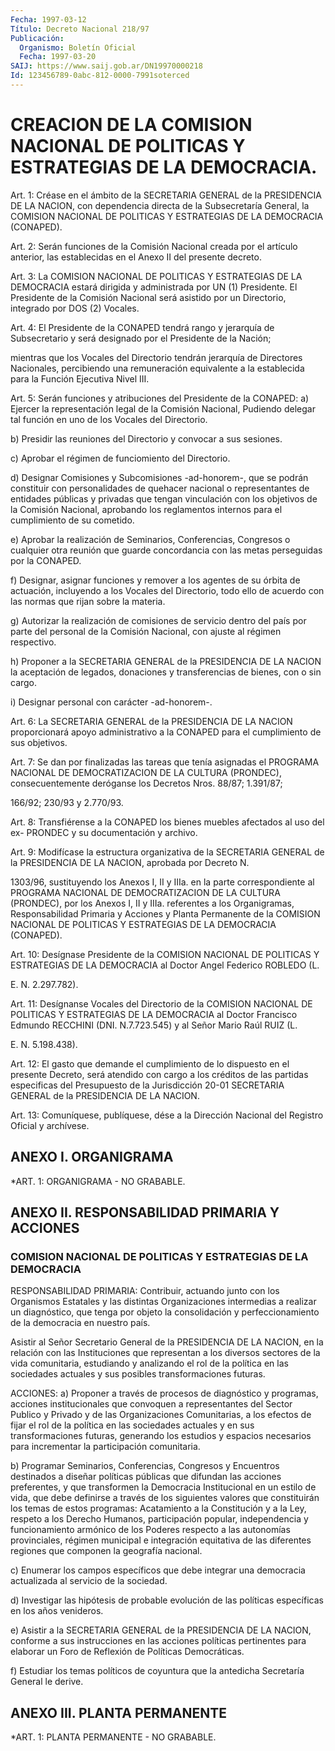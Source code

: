 ```yaml
---
Fecha: 1997-03-12
Título: Decreto Nacional 218/97
Publicación:
  Organismo: Boletín Oficial
  Fecha: 1997-03-20
SAIJ: https://www.saij.gob.ar/DN19970000218
Id: 123456789-0abc-812-0000-7991soterced
---
```

# CREACION DE LA COMISION NACIONAL DE POLITICAS Y ESTRATEGIAS DE LA DEMOCRACIA.

<a id="1"></a>
Art. 1: Créase en el ámbito de la SECRETARIA GENERAL de la PRESIDENCIA DE LA NACION, con dependencia directa de la Subsecretaría General, la COMISION NACIONAL DE POLITICAS Y ESTRATEGIAS DE LA DEMOCRACIA (CONAPED).

<a id="2"></a>
Art.  2:  Serán  funciones de la Comisión Nacional  creada por  el artículo anterior,  las  establecidas  en  el Anexo II del presente decreto.

<a id="3"></a>
Art.  3:  La  COMISION NACIONAL DE POLITICAS Y  ESTRATEGIAS  DE  LA DEMOCRACIA estará dirigida y administrada por UN (1) Presidente. El Presidente de la Comisión Nacional será asistido por un Directorio, integrado por DOS (2) Vocales.

<a id="4"></a>
Art. 4: El Presidente  de  la  CONAPED  tendrá rango y jerarquía de Subsecretario  y  será designado por el Presidente  de  la  Nación;

mientras  que  los Vocales  del  Directorio  tendrán  jerarquía  de Directores Nacionales,  percibiendo  una remuneración equivalente a la establecida para la Función Ejecutiva Nivel III.

<a id="5"></a>
Art.  5:  Serán  funciones  y atribuciones  del  Presidente  de  la CONAPED:  a)  Ejercer  la  representación   legal  de  la  Comisión Nacional, Pudiendo delegar tal función en uno  de  los  Vocales del Directorio.

b) Presidir las reuniones del Directorio y convocar a sus  sesiones.

c) Aprobar el régimen de funciomiento del Directorio.

d) Designar Comisiones y Subcomisiones -ad-honorem-, que se  podrán constituir con personalidades de quehacer nacional o representantes de  entidades  públicas  y  privadas que tengan vinculación con los objetivos  de  la  Comisión  Nacional,  aprobando  los  reglamentos internos para el cumplimiento de su cometido.

e) Aprobar la realización de Seminarios,  Conferencias, Congresos o cualquier  otra  reunión  que  guarde concordancia  con  las  metas perseguidas por la CONAPED.

f) Designar, asignar funciones y remover a los agentes de su órbita de actuación, incluyendo a los Vocales del Directorio, todo ello de acuerdo con las normas que rijan sobre la materia.

g) Autorizar la realización de comisiones  de  servicio  dentro del país por parte del personal de la Comisión Nacional, con ajuste  al régimen respectivo.

h)  Proponer a la SECRETARIA GENERAL de la PRESIDENCIA DE LA NACION la aceptación  de  legados,  donaciones y transferencias de bienes, con o sin cargo.

i) Designar personal con carácter -ad-honorem-.

<a id="6"></a>
Art.  6: La SECRETARIA GENERAL  de  la  PRESIDENCIA  DE  LA  NACION proporcionará apoyo administrativo a la CONAPED para el cumplimiento de sus objetivos.

<a id="7"></a>
Art. 7:  Se  dan  por finalizadas las tareas que tenía asignadas el PROGRAMA  NACIONAL DE  DEMOCRATIZACION  DE  LA  CULTURA  (PRONDEC), consecuentemente  deróganse los Decretos Nros. 88/87; 1.391/87;

166/92; 230/93 y 2.770/93.

<a id="8"></a>
Art. 8: Transfiérense a la CONAPED  los bienes muebles afectados al uso del ex- PRONDEC y su documentación y archivo.

<a id="9"></a>
Art.  9:  Modifícase la estructura organizativa  de  la  SECRETARIA GENERAL de  la  PRESIDENCIA  DE  LA NACION, aprobada por Decreto N.

1303/96,  sustituyendo  los  Anexos I,  II  y  IIIa.  en  la  parte correspondiente  al  PROGRAMA NACIONAL  DE  DEMOCRATIZACION  DE  LA CULTURA (PRONDEC), por  los  Anexos  I, II y IIIa. referentes a los Organigramas,  Responsabilidad  Primaria    y   Acciones  y  Planta Permanente de la COMISION NACIONAL DE POLITICAS Y ESTRATEGIAS DE LA DEMOCRACIA (CONAPED).

<a id="10"></a>
Art. 10: Desígnase Presidente de la COMISION NACIONAL  DE POLITICAS Y ESTRATEGIAS DE LA DEMOCRACIA al Doctor Angel Federico  ROBLEDO (L.

E. N. 2.297.782).

<a id="11"></a>
Art. 11: Desígnanse Vocales del Directorio de la COMISION  NACIONAL DE  POLITICAS  Y  ESTRATEGIAS  DE LA DEMOCRACIA al Doctor Francisco Edmundo RECCHINI (DNI. N.7.723.545)  y  al Señor Mario Raúl RUIZ (L.

E. N. 5.198.438).

<a id="12"></a>
Art. 12: El gasto que demande el cumplimiento de lo dispuesto en el presente Decreto, será atendido con cargo  a  los  créditos  de las partidas  especificas  del  Presupuesto  de  la  Jurisdicción 20-01 SECRETARIA GENERAL de la PRESIDENCIA DE LA NACION.

<a id="13"></a>
Art. 13: Comuníquese, publíquese, dése a la Dirección  Nacional del Registro Oficial y archívese.

## ANEXO I. ORGANIGRAMA

<a id="1"></a>
*ART. 1: ORGANIGRAMA - NO GRABABLE.

## ANEXO II. RESPONSABILIDAD PRIMARIA Y ACCIONES

### COMISION NACIONAL DE POLITICAS Y ESTRATEGIAS DE LA DEMOCRACIA

<a id="1"></a>
RESPONSABILIDAD PRIMARIA:  Contribuir,  actuando  junto   con  los Organismos  Estatales y las distintas Organizaciones intermedias  a realizar un diagnóstico,  que  tenga  por objeto la consolidación y perfeccionamiento de la democracia en nuestro país.

Asistir al Señor Secretario General de la PRESIDENCIA DE LA NACION, en la relación con las Instituciones que representan a los diversos sectores de la vida comunitaria, estudiando  y analizando el rol de la política en las sociedades actuales y sus posibles transformaciones futuras.

ACCIONES:  a)  Proponer  a  través  de  procesos de  diagnóstico  y programas, acciones institucionales que convoquen  a representantes del Sector Publico y Privado y de las Organizaciones  Comunitarias, a  los  efectos  de  fijar  el rol de la política en las sociedades actuales y en sus transformaciones  futuras, generando los estudios y espacios necesarios para incrementar la participación comunitaria.

b)  Programar  Seminarios,  Conferencias,  Congresos  y  Encuentros destinados a diseñar políticas  públicas  que difundan las acciones preferentes, y que transformen la Democracia  Institucional  en  un estilo  de  vida,  que  debe  definirse  a través de los siguientes valores que constituirán los temas de estos  programas: Acatamiento a  la  Constitución  y  a  la  Ley, respeto a los Derecho  Humanos, participación popular, independencia  y  funcionamiento armónico de los  Poderes  respecto  a  las  autonomías  provinciales,   régimen municipal  e integración equitativa de las diferentes regiones  que componen la geografía nacional.

c) Enumerar los campos específicos que debe integrar una democracia actualizada al servicio de la sociedad.

d) Investigar  las hipótesis de probable evolución de las políticas específicas en los años venideros.

e) Asistir a la  SECRETARIA GENERAL de la PRESIDENCIA DE LA NACION, conforme a sus instrucciones  en las acciones políticas pertinentes para  elaborar  un  Foro  de Reflexión  de  Políticas  Democráticas.

f)  Estudiar los temas políticos  de  coyuntura  que  la  antedicha Secretaría General le derive.

## ANEXO III. PLANTA PERMANENTE

<a id="1"></a>
*ART. 1: PLANTA PERMANENTE - NO GRABABLE.